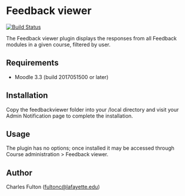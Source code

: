 Feedback viewer
============================

[![Build Status](https://api.travis-ci.org/LafColITS/moodle-local_feedbackviewer.png)](https://api.travis-ci.org/LafColITS/moodle-local_feedbackviewer)

The Feedback viewer plugin displays the responses from all Feedback modules in a given course, filtered by user.

Requirements
------------
- Moodle 3.3 (build 2017051500 or later)

Installation
------------
Copy the feedbackviewer folder into your /local directory and visit your Admin Notification page to complete the installation.

Usage
-----
The plugin has no options; once installed it may be accessed through Course administration > Feedback viewer.

Author
-----
Charles Fulton (fultonc@lafayette.edu)
